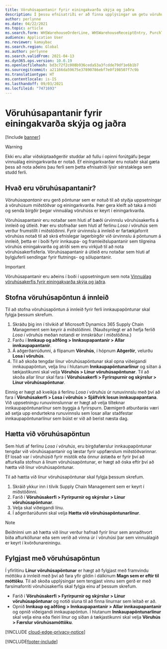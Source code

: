 ```yaml
---
title: Vöruhúsapantanir fyrir einingakvarða skýja og jaðra
description: Í þessu efnisatriði er að finna upplýsingar um getu vöruhúsapöntunar sem er notuð sem hluti vinnuálags einingarkvarða í vöruhúsi.
author: perlynne
ms.date: 04/22/2021
ms.topic: article
ms.search.form: WHSWarehouseOrderLine, WHSWarehouseReceiptEntry, PurchTable
audience: Application User
ms.reviewer: kamaybac
ms.search.region: Global
ms.author: perlynne
ms.search.validFrom: 2021-04-13
ms.dyn365.ops.version: 10.0.19
ms.openlocfilehash: bd3c72f2c008b936ceda53a3fcdde79df1e6b1b7
ms.sourcegitcommit: a21166da59675e37890786ebf7e0f198507f7c9b
ms.translationtype: HT
ms.contentlocale: is-IS
ms.lasthandoff: 09/03/2021
ms.locfileid: "7471693"
---
```

# <a name="warehouse-orders-for-cloud-and-edge-scale-units"></a>Vöruhúsapantanir fyrir einingakvarða skýja og jaðra

[!include [banner](../includes/banner.md)]

> [!WARNING]
> Ekki eru allar viðskiptaaðgerðir studdar að fullu í opinni forútgáfu þegar vinnuálag einingarkvarða er notað. Ef einingarkvarðar eru notaðir skal gæta þess að nota aðeins þau ferli sem þetta efnisatriði lýsir sérstaklega sem studd ferli.

## <a name="what-are-warehouse-orders"></a>Hvað eru vöruhúsapantanir?

*Vöruhúsapantanir* eru gerð pöntunar sem er notuð til að styðja uppsetningar á vöruhúsum miðstöðvar og einingarkvarða. Þær gera kleift að taka á móti og senda birgðir þegar vinnuálag vöruhúss er keyrt í einingarkvarða.

Vöruhúsapantanir eru notaðar sem hluti af bæði úrvinnslu vöruhúsakerfis á innleið og útleið. Þær eru stofnaðar sem hluti af ferlinu *Losa í vöruhús* sem verður frumstillt í miðstöðinni.
Fyrir úrvinnslu á innleið er fartækjaforrit vöruhúss notað til að skrá efnislegar lagerbirgðir við úrvinnslu á pöntunum á innleið, þetta er í boði fyrir innkaupa- og framleiðslupantanir sem tilgreina vöruhús einingakvarða og atriði sem eru virkjuð til að nota vöruhúsakerfisferla.
Vöruhúsapantanir á útleið eru notaðar sem hluti af bylgjuferli sendingar fyrir flutnings- og sölupantanir.

> [!IMPORTANT]
> Vöruhúsapantanir eru aðeins í boði í uppsetningum sem nota [Vinnuálag vöruhúsakerfis fyrir einingakvarða skýja og jaðra](cloud-edge-workload-warehousing.md).

## <a name="create-an-inbound-warehouse-order"></a>Stofna vöruhúsapöntun á innleið

Til að stofna vöruhúsapöntun á innleið fyrir ferli innkaupapöntunar skal fylgja þessum skrefum.

1. Skráðu þig inn í tilvikið af Microsoft Dynamics 365 Supply Chain Management sem keyrir á miðstöðinni. (Nauðsynlegt er að hefja ferlið *Losa í vöruhús* meðan notandi er innskráður í miðstöðina.)
1. Farðu í **Innkaup og aðföng \> Innkaupapantanir \> Allar innkaupapantanir**.
1. Á aðgerðarrúðunni, á flipanum **Vöruhús**, í hópnum **Aðgerðir**, velurðu **Losa í vöruhús**.
1. Til að skoða tengdar línur vöruhúsapöntunar skal opna viðeigandi innkaupapöntun, velja línu í hlutanum **Innkaupapöntunarlínur** og síðan á tækjastikunni skal velja **Vöruhús \> Línur vöruhúsapöntunar**. Til að skoða allar línur skal fara í **Vöruhúsakerfi \> Fyrirspurnir og skýrslur \> Línur vöruhúsapöntunar**.

Einnig er hægt að kveikja á ferlinu *Losa í vöruhús* úr runuvinnslu með því að fara í **Vöruhúsakerfi > Losa í vöruhús > Sjálfvirk losun innkaupapantana**. Við uppsetningu runuvinnslunnar er hægt að velja tilteknar innkaupapöntunarlínur sem byggja á fyrirspurn. Dæmigerð atburðarás væri að setja upp endurtekna runuvinnslu sem losar allar staðfestar innkaupapöntunarlínur sem búist er við að berist næsta dag.

## <a name="cancel-a-warehouse-order"></a>Hætta við vöruhúsapöntun

Sem hluti af ferlinu *Losa í vöruhús*, eru birgðafærslur innkaupapöntunar tengdar við vöruhúsapantanir og læstar fyrir uppfærslum miðstöðvarinnar. Ef losað var í vöruhúsið fyrir mistök eða önnur ástæða er fyrir því að afturkalla stofnun á línum vöruhúsapöntunar, er hægt að óska eftir því að hætta við línur vöruhúsapöntunar.

Til að hætta við línur vöruhúsapöntunar skal fylgja þessum skrefum.

1. Skráið ykkur inn í tilvik Supply Chain Management sem er keyrt í miðstöðinni.
1. Farið í **Vöruhúsakerfi \> Fyrirpurnir og skýrslur \> Línur vöruhúsapöntunar**.
1. Velja skal viðeigandi línu.
1. Í aðgerðarúðunni skal velja **Hætta við vöruhúsapöntunarlínur**.

> [!NOTE]
> Beiðninni um að hætta við línur verður hafnað fyrir línur sem annaðhvort bíða afturköllunar eða sem verið að vinna úr í vöruhúsi þar sem vinnuálagið er keyrt í kvörðunareiningu.

## <a name="monitor-a-warehouse-order"></a>Fylgjast með vöruhúsapöntun

Í yfirlitinu **Línur vöruhúsapöntunar** er hægt að fylgjast með framvindu móttöku á innleið með því að fara yfir gildin í dálkinum **Magn sem er eftir til móttöku**. Til að skoða upplýsingar sem tengjast vinnu sem gerð er með farsímaforriti vöruhúsakerfis skal fylgja einu af þessum skrefum.

- Farið í **Vöruhúsakerfi \> Fyrirpurnir og skýrslur \> Línur vöruhúsapöntunar** og notið síuna til að finna línurnar sem leitað er að.
- Opnið **Innkaup og aðföng \> Innkaupapantanir \> Allar innkaupapantanir** og opnið viðeigandi innkaupapöntun. Í hlutanum **Innkaupapöntunarlínur** skal velja eina eða fleiri línur og síðan á tækjastikunni skal velja **Vöruhús \> Færslur vöruhúsamóttöku**.

[!INCLUDE [cloud-edge-privacy-notice](../../includes/cloud-edge-privacy-notice.md)]


[!INCLUDE[footer-include](../../includes/footer-banner.md)]
